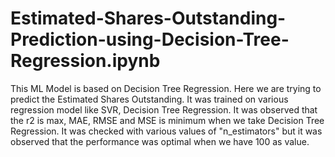 # Estimated-Shares-Outstanding-Prediction-using-Decision-Tree-Regression.ipynb
This ML Model is based on Decision Tree Regression. Here we are trying to predict the Estimated Shares Outstanding. It was trained on various regression model like SVR, Decision Tree Regression.
It was observed that the r2 is max, MAE, RMSE and MSE is minimum when we take Decision Tree Regression. It was checked with various values of "n_estimators" but it was observed that the performance was optimal when we have 100 as value.
